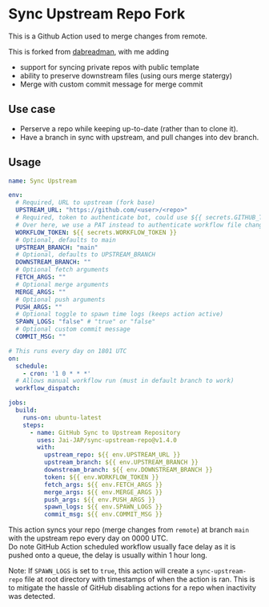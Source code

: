 # Sync Upstream Repo Fork

This is a Github Action used to merge changes from remote.  



This is forked from [dabreadman](https://github.com/dabreadman/sync-upstream-repo), with me adding 
 - support for syncing private repos with public template
 - ability to preserve downstream files (using ours merge statergy)  
 - Merge with custom commit message for merge commit

## Use case

- Perserve a repo while keeping up-to-date (rather than to clone it).
- Have a branch in sync with upstream, and pull changes into dev branch.

## Usage

```YAML
name: Sync Upstream

env:
  # Required, URL to upstream (fork base)
  UPSTREAM_URL: "https://github.com/<user>/<repo>"
  # Required, token to authenticate bot, could use ${{ secrets.GITHUB_TOKEN }} 
  # Over here, we use a PAT instead to authenticate workflow file changes.
  WORKFLOW_TOKEN: ${{ secrets.WORKFLOW_TOKEN }}
  # Optional, defaults to main
  UPSTREAM_BRANCH: "main"
  # Optional, defaults to UPSTREAM_BRANCH
  DOWNSTREAM_BRANCH: ""
  # Optional fetch arguments
  FETCH_ARGS: ""
  # Optional merge arguments
  MERGE_ARGS: ""
  # Optional push arguments
  PUSH_ARGS: ""
  # Optional toggle to spawn time logs (keeps action active) 
  SPAWN_LOGS: "false" # "true" or "false"
  # Optional custom commit message
  COMMIT_MSG: ""

# This runs every day on 1801 UTC
on:
  schedule:
    - cron: '1 0 * * *'
  # Allows manual workflow run (must in default branch to work)
  workflow_dispatch:

jobs:
  build:
    runs-on: ubuntu-latest
    steps:
      - name: GitHub Sync to Upstream Repository
        uses: Jai-JAP/sync-upstream-repo@v1.4.0
        with: 
          upstream_repo: ${{ env.UPSTREAM_URL }}
          upstream_branch: ${{ env.UPSTREAM_BRANCH }}
          downstream_branch: ${{ env.DOWNSTREAM_BRANCH }}
          token: ${{ env.WORKFLOW_TOKEN }}
          fetch_args: ${{ env.FETCH_ARGS }}
          merge_args: ${{ env.MERGE_ARGS }}
          push_args: ${{ env.PUSH_ARGS }}
          spawn_logs: ${{ env.SPAWN_LOGS }}
          commit_msg: ${{ env.COMMIT_MSG }}
```

This action syncs your repo (merge changes from `remote`) at branch `main` with the upstream repo every day on 0000 UTC.  
Do note GitHub Action scheduled workflow usually face delay as it is pushed onto a queue, the delay is usually within 1 hour long.

Note: If `SPAWN_LOGS` is set to `true`, this action will create a `sync-upstream-repo` file at root directory with timestamps of when the action is ran. This is to mitigate the hassle of GitHub disabling actions for a repo when inactivity was detected.
